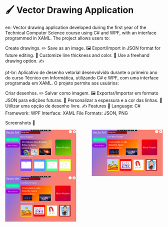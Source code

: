 # 🖌️ Vector Drawing Application 
en:
Vector drawing application developed during the first year of the Technical Computer Science course using C# and WPF, with an interface programmed in XAML. The project allows users to:

Create drawings. ✏️
Save as an image. 🖼️
Export/Import in JSON format for future editing. 📁
Customize line thickness and color. 🎨
Use a freehand drawing option. ✍️

pt-br:
Aplicativo de desenho vetorial desenvolvido durante o primeiro ano do curso Técnico em Informática, utilizando C# e WPF, com uma interface programada em XAML. O projeto permite aos usuários:

Criar desenhos. ✏️
Salvar como imagem. 🖼️
Exportar/Importar em formato JSON para edições futuras. 📁
Personalizar a espessura e a cor das linhas. 🎨
Utilizar uma opção de desenho livre. ✍️
Features 🔧
Language: C#
Framework: WPF
Interface: XAML
File Formats: JSON, PNG


Screenshots 📸
<div style="display: flex; justify-content: space-between; flex-wrap: wrap; gap: 10px;">
  <img src="https://raw.githubusercontent.com/Matheus25012007/Vector-Drawing/main/Interface.png" alt="Tela Inicial" width="45%" />
  <img src="https://raw.githubusercontent.com/Matheus25012007/Vector-Drawing/main/Tela2.png" alt="Tela 2" width="45%" />
</div>

<img src="https://raw.githubusercontent.com/Matheus25012007/Vector-Drawing/main/Tela2.png" alt="Tela 2" width="45%" />

